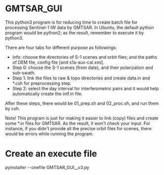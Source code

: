 # GMTSAR_GUI
This python3 program is for reducing time to create batch file for processing Sentinel-1 IW data by GMTSAR.
In Ubuntu, the default python program would be python2; as the result, remember to execute it by python3.  

There are four tabs for different purpose as followings: 
* Info: choose the directories of S-1 scenes and orbit files; and the paths of DEM file, config file [and s1a-aux-cal.xml]. 
* Step 0: choose the S-1 scenes (from date), and their polarization and sub-swath. 
* Step 1: link the files to raw & topo directories and create data.in and \*.csh for preprocessing step. 
* Step 2: select the day interval for interferometric pairs and it would help automatically create the intf.in file. 

After these steps, there would be 01_prep.sh and 02_proc.sh, and run them by csh.

Note!
This program is just for making it easier to link (copy) files and create some \*.in files for GMTSAR.
As the result, it won't check your input.
For instance, if you didn't provide all the precise orbit files for scenes, there would be errors while running the program.

# Create an execute file
pyinstaller --onefile GMTSAR_GUI__v3.py
